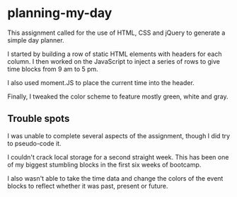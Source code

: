 # planning-my-day

This assignment called for the use of HTML, CSS and jQuery to generate a simple day planner. 

I started by building a row of static HTML elements with headers for each column. I then worked on the JavaScript to inject a series of rows to give time blocks from 9 am to 5 pm. 

I also used moment.JS to place the current time into the header. 

Finally, I tweaked the color scheme to feature mostly green, white and gray. 

## Trouble spots
I was unable to complete several aspects of the assignment, though I did try to pseudo-code it. 

I couldn't crack local storage for a second straight week. This has been one of my biggest stumbling blocks in the first six weeks of bootcamp. 

I also wasn't able to take the time data and change the colors of the event blocks to reflect whether it was past, present or future. 

